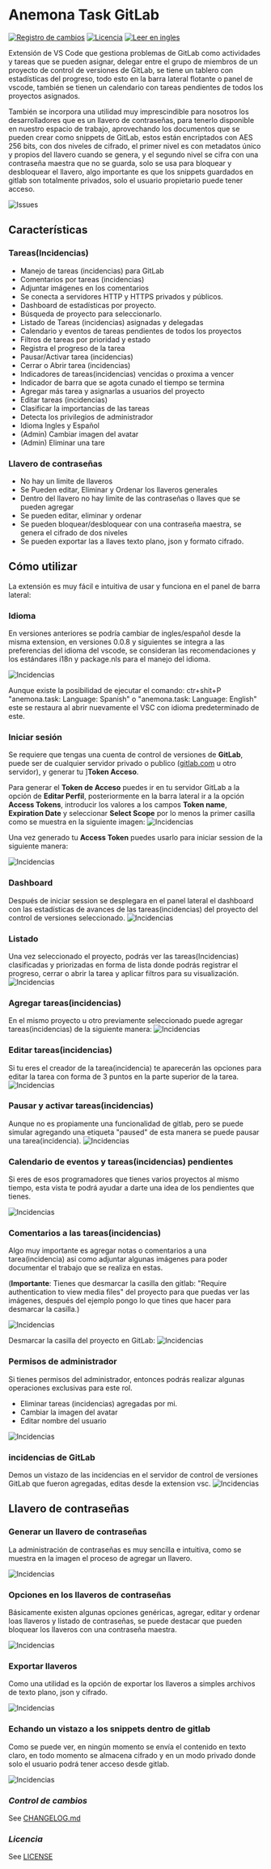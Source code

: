 # **Anemona Task GitLab**

[![Registro de cambios](https://img.shields.io/badge/Registro%20de%20cambios-0.0.8-orange)](https://github.com/mygnet/anemona-task/blob/main/CHANGELOG-es.md)
[![Licencia](https://img.shields.io/badge/Licencia-MIT-blue)](https://github.com/mygnet/anemona-task/blob/main/LICENSE)
[![Leer en ingles](https://img.shields.io/badge/Leer%20en-Ingles-green)](README.md)

Extensión de VS Code que gestiona problemas de GitLab como actividades y tareas que se pueden asignar, delegar entre el grupo de miembros de un proyecto de control de versiones de  GitLab, se tiene un tablero con estadísticas del progreso, todo esto en la barra lateral flotante o panel de vscode, también se tienen un calendario con tareas pendientes de todos los proyectos asignados.

También se incorpora una utilidad muy imprescindible para nosotros los desarrolladores que es un llavero de contraseñas, para tenerlo disponible en nuestro espacio de trabajo, aprovechando los documentos que se pueden crear como snippets de GitLab, estos están encriptados con AES 256 bits, con dos niveles de cifrado, el primer nivel es con metadatos único y  propios del llavero cuando se genera, y el segundo nivel se cifra con una contraseña maestra que no se guarda, solo se usa para bloquear y desbloquear el llavero, algo importante es que los snippets guardados en gitlab son totalmente privados, solo el usuario propietario puede tener acceso.

![Issues](/assets/github/00-dash.gif)

## **Características**

### **Tareas(Incidencias)**
- Manejo de tareas (incidencias) para GitLab
- Comentarios por tareas (incidencias)
- Adjuntar imágenes en los comentarios
- Se conecta a servidores HTTP y HTTPS privados y públicos.
- Dashboard de estadísticas por proyecto.
- Búsqueda de proyecto para seleccionarlo.
- Listado de Tareas (incidencias) asignadas y delegadas
- Calendario y eventos de tareas pendientes de todos los proyectos
- Filtros de tareas por prioridad y estado
- Registra el progreso de la tarea
- Pausar/Activar tarea (incidencias)
- Cerrar o Abrir tarea (incidencias)
- Indicadores de tareas(incidencias) vencidas o proxima a vencer
- Indicador de barra que se agota cunado el tiempo se termina 
- Agregar más tarea y asignarlas a usuarios del proyecto
- Editar tareas (incidencias)
- Clasificar la importancias de las tareas
- Detecta los privilegios de administrador
- Idioma Ingles y Español
- (Admin) Cambiar imagen del avatar
- (Admin) Eliminar una tare

### **Llavero de contraseñas**
- No hay un limite de llaveros
- Se Pueden editar, Eliminar y Ordenar los llaveros generales
- Dentro del llavero no hay limite de las contraseñas o llaves que se pueden agregar
- Se pueden editar, eliminar y ordenar
- Se pueden bloquear/desbloquear con una contraseña maestra, se genera el cifrado de dos niveles
- Se pueden exportar las a llaves texto plano, json y formato cifrado.

## **Cómo utilizar**

La extensión es muy fácil e intuitiva de usar y funciona en el panel de barra lateral:

### **Idioma**

En versiones anteriores se podría cambiar de ingles/español desde la misma extension, en versiones 0.0.8 y siguientes se integra a las preferencias del idioma del vscode, se consideran las recomendaciones y los estándares i18n y package.nls para el manejo del idioma.

![Incidencias](/assets/github/03-lang.gif)

Aunque existe la posibilidad de ejecutar el comando: ctr+shit+P "anemona.task: Language: Spanish" o  "anemona.task: Language: English"  este se restaura al abrir nuevamente el VSC con idioma predeterminado de este.


### **Iniciar sesión**

Se requiere que tengas una cuenta de control de versiones de **GitLab**, puede ser de cualquier servidor privado o publico ([gitlab.com](https://gitlab.com) u otro servidor), y generar tu ]**Token Acceso**.

Para generar el **Token de Acceso** puedes ir en tu servidor GitLab a la opción de **Editar Perfil**, posteriormente en la barra lateral ir a la opción **Access Tokens**, introducir los valores a los campos **Token name**, **Expiration Date** y seleccionar **Select Scope** por lo menos la primer casilla como se muestra en la siguiente imagen:
![Incidencias](/assets/github/access-token.gif)

Una vez generado tu **Access Token** puedes usarlo para iniciar session de la siguiente manera:

![Incidencias](/assets/github/02-login.gif)

### **Dashboard**

Después de iniciar session se desplegara en el panel lateral el dashboard con las estadísticas de avances de las tareas(incidencias) del proyecto del control de versiones  seleccionado.
![Incidencias](/assets/github/04-dash.gif)

### **Listado**

Una vez seleccionado el proyecto, podrás ver las tareas(Incidencias) clasificadas y priorizadas en forma de lista donde podrás registrar el progreso, cerrar o abrir la tarea y aplicar filtros para su visualización.
![Incidencias](/assets/github/05-task.gif)

### **Agregar tareas(incidencias)**

En el mismo proyecto u otro previamente seleccionado puede agregar tareas(incidencias) de la siguiente manera:
![Incidencias](/assets/github/06-task-new.gif)

### **Editar tareas(incidencias)**

Si tu eres el creador de la tarea(incidencia) te aparecerán las opciones para editar la tarea con forma de 3 puntos en la parte superior de la tarea.
![Incidencias](/assets/github/07-task-edit.gif)

### **Pausar y activar tareas(incidencias)**
Aunque no es propiamente una funcionalidad de gitlab, pero se puede simular agregando una etiqueta "paused" de esta manera se puede pausar una tarea(incidencia).
![Incidencias](/assets/github/08-task-paused.gif)

### **Calendario de eventos y tareas(incidencias) pendientes**
Si eres de esos programadores que tienes varios proyectos al mismo tiempo, esta vista te podrá ayudar
a darte una idea de los pendientes que tienes. 

![Incidencias](/assets/github/09-task-events.gif)

### **Comentarios a las tareas(incidencias)**
Algo muy importante es agregar notas o comentarios a una tarea(incidencia) asi como adjuntar algunas imágenes para poder documentar el trabajo que se realiza en estas.

(**Importante**: Tienes que desmarcar la casilla den gitlab: "Require authentication to view media files" del proyecto para que puedas ver las imágenes, después del ejemplo pongo lo que tines que hacer para desmarcar la casilla.)

![Incidencias](/assets/github/10-task-comments.gif)

Desmarcar la casilla del proyecto en GitLab: 
![Incidencias](/assets/github/12-git-file.gif)

### **Permisos de administrador**

Si tienes permisos del administrador, entonces podrás realizar algunas operaciones exclusivas para este rol.

- Eliminar tareas (incidencias) agregadas por mi.
- Cambiar la imagen del avatar
- Editar nombre del usuario

![Incidencias](/assets/github/11-admin.gif)

### **incidencias de GitLab**

Demos un vistazo de las incidencias en el servidor de control de versiones GitLab que fueron agregadas, editas desde la extension vsc.
![Incidencias](/assets/github/issues.jpg)


## **Llavero de contraseñas**

### **Generar un llavero de contraseñas**

La administración de contraseñas es muy sencilla e intuitiva, como se muestra en la imagen el proceso de agregar un llavero.

![Incidencias](/assets/github/k0-add.gif)

### **Opciones en los llaveros de contraseñas**

Básicamente existen algunas opciones genéricas, agregar, editar y ordenar loas llaveros y listado de contraseñas, se puede destacar que pueden bloquear los llaveros con una contraseña maestra.

![Incidencias](/assets/github/k0-options.gif)

### **Exportar llaveros**

Como una utilidad es la opción de exportar los llaveros a simples archivos de texto plano, json y cifrado.

![Incidencias](/assets/github/k0-export.gif)

### **Echando un vistazo a los snippets dentro de gitlab**
Como se puede ver, en ningún momento se envía el contenido en texto claro, en todo momento se almacena  cifrado y en un modo privado donde solo el usuario podrá tener acceso desde gitlab.

![Incidencias](/assets/github/k0-gitlab.gif)


### *Control de cambios*

See [CHANGELOG.md](https://github.com/mygnet/anemona-task/blob/main/CHANGELOG-es.md)

### *Licencia*

See [LICENSE](https://github.com/mygnet/anemona-task/blob/main/LICENCE)